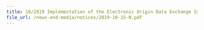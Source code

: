 ```yaml
---
title: 18/2019 Implementation of the Electronic Origin Data Exchange System (EODES) between Singapore Customs and the General Administration of Customs of the People's Republic of China (GACC) 
file_url: /news-and-media/notices/2019-10-15-N.pdf
---
```

